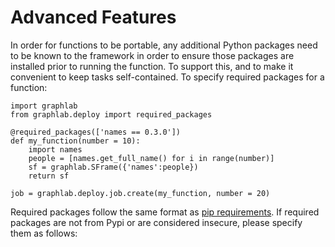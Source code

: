 <script src="../turi/js/recview.js"></script>
# Advanced Features

In order for functions to be portable, any additional Python packages need to
be known to the framework in order to ensure those packages are installed prior
to running the function. To support this, and to make it convenient to keep
tasks self-contained. To specify required packages for a function:

```
import graphlab
from graphlab.deploy import required_packages

@required_packages(['names == 0.3.0'])
def my_function(number = 10):
    import names
    people = [names.get_full_name() for i in range(number)]
    sf = graphlab.SFrame({'names':people})
    return sf

job = graphlab.deploy.job.create(my_function, number = 20)
```

Required packages follow the same format as
 [pip requirements](https://pip.readthedocs.org/en/1.1/requirements.html#the-requirements-file-format).
If required packages are not from Pypi or are considered insecure, please
specify them as follows:

